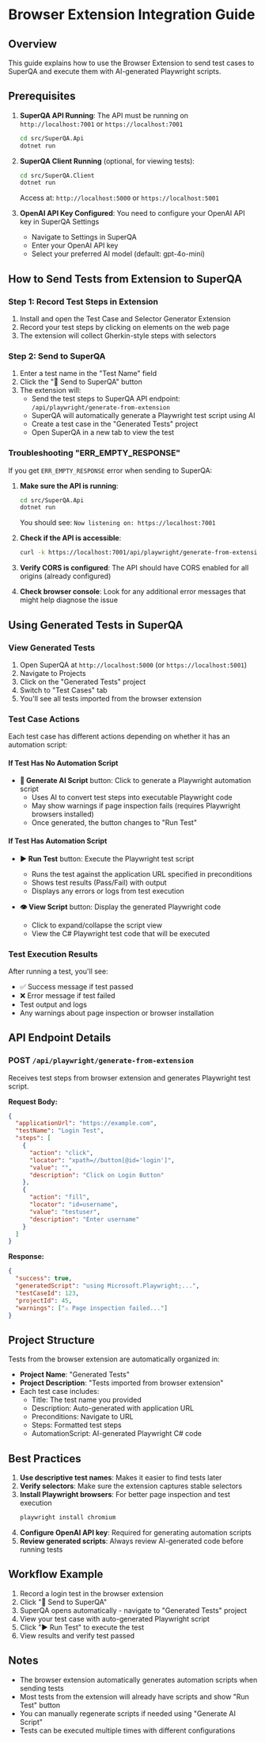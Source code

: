 # Browser Extension Integration Guide

## Overview

This guide explains how to use the Browser Extension to send test cases to SuperQA and execute them with AI-generated Playwright scripts.

## Prerequisites

1. **SuperQA API Running**: The API must be running on `http://localhost:7001` or `https://localhost:7001`
   ```bash
   cd src/SuperQA.Api
   dotnet run
   ```

2. **SuperQA Client Running** (optional, for viewing tests): 
   ```bash
   cd src/SuperQA.Client
   dotnet run
   ```
   Access at: `http://localhost:5000` or `https://localhost:5001`

3. **OpenAI API Key Configured**: You need to configure your OpenAI API key in SuperQA Settings
   - Navigate to Settings in SuperQA
   - Enter your OpenAI API key
   - Select your preferred AI model (default: gpt-4o-mini)

## How to Send Tests from Extension to SuperQA

### Step 1: Record Test Steps in Extension

1. Install and open the Test Case and Selector Generator Extension
2. Record your test steps by clicking on elements on the web page
3. The extension will collect Gherkin-style steps with selectors

### Step 2: Send to SuperQA

1. Enter a test name in the "Test Name" field
2. Click the "🚀 Send to SuperQA" button
3. The extension will:
   - Send the test steps to SuperQA API endpoint: `/api/playwright/generate-from-extension`
   - SuperQA will automatically generate a Playwright test script using AI
   - Create a test case in the "Generated Tests" project
   - Open SuperQA in a new tab to view the test

### Troubleshooting "ERR_EMPTY_RESPONSE"

If you get `ERR_EMPTY_RESPONSE` error when sending to SuperQA:

1. **Make sure the API is running**:
   ```bash
   cd src/SuperQA.Api
   dotnet run
   ```
   You should see: `Now listening on: https://localhost:7001`

2. **Check if the API is accessible**:
   ```bash
   curl -k https://localhost:7001/api/playwright/generate-from-extension
   ```
   
3. **Verify CORS is configured**: The API should have CORS enabled for all origins (already configured)

4. **Check browser console**: Look for any additional error messages that might help diagnose the issue

## Using Generated Tests in SuperQA

### View Generated Tests

1. Open SuperQA at `http://localhost:5000` (or `https://localhost:5001`)
2. Navigate to Projects
3. Click on the "Generated Tests" project
4. Switch to "Test Cases" tab
5. You'll see all tests imported from the browser extension

### Test Case Actions

Each test case has different actions depending on whether it has an automation script:

#### If Test Has No Automation Script

- **🤖 Generate AI Script** button: Click to generate a Playwright automation script
  - Uses AI to convert test steps into executable Playwright code
  - May show warnings if page inspection fails (requires Playwright browsers installed)
  - Once generated, the button changes to "Run Test"

#### If Test Has Automation Script

- **▶️ Run Test** button: Execute the Playwright test script
  - Runs the test against the application URL specified in preconditions
  - Shows test results (Pass/Fail) with output
  - Displays any errors or logs from test execution

- **👁️ View Script** button: Display the generated Playwright code
  - Click to expand/collapse the script view
  - View the C# Playwright test code that will be executed

### Test Execution Results

After running a test, you'll see:
- ✅ Success message if test passed
- ❌ Error message if test failed
- Test output and logs
- Any warnings about page inspection or browser installation

## API Endpoint Details

### POST `/api/playwright/generate-from-extension`

Receives test steps from browser extension and generates Playwright test script.

**Request Body:**
```json
{
  "applicationUrl": "https://example.com",
  "testName": "Login Test",
  "steps": [
    {
      "action": "click",
      "locator": "xpath=//button[@id='login']",
      "value": "",
      "description": "Click on Login Button"
    },
    {
      "action": "fill",
      "locator": "id=username",
      "value": "testuser",
      "description": "Enter username"
    }
  ]
}
```

**Response:**
```json
{
  "success": true,
  "generatedScript": "using Microsoft.Playwright;...",
  "testCaseId": 123,
  "projectId": 45,
  "warnings": ["⚠️ Page inspection failed..."]
}
```

## Project Structure

Tests from the browser extension are automatically organized in:
- **Project Name**: "Generated Tests"
- **Project Description**: "Tests imported from browser extension"
- Each test case includes:
  - Title: The test name you provided
  - Description: Auto-generated with application URL
  - Preconditions: Navigate to URL
  - Steps: Formatted test steps
  - AutomationScript: AI-generated Playwright C# code

## Best Practices

1. **Use descriptive test names**: Makes it easier to find tests later
2. **Verify selectors**: Make sure the extension captures stable selectors
3. **Install Playwright browsers**: For better page inspection and test execution
   ```bash
   playwright install chromium
   ```
4. **Configure OpenAI API key**: Required for generating automation scripts
5. **Review generated scripts**: Always review AI-generated code before running tests

## Workflow Example

1. Record a login test in the browser extension
2. Click "🚀 Send to SuperQA" 
3. SuperQA opens automatically - navigate to "Generated Tests" project
4. View your test case with auto-generated Playwright script
5. Click "▶️ Run Test" to execute the test
6. View results and verify test passed

## Notes

- The browser extension automatically generates automation scripts when sending tests
- Most tests from the extension will already have scripts and show "Run Test" button
- You can manually regenerate scripts if needed using "Generate AI Script"
- Tests can be executed multiple times with different configurations
